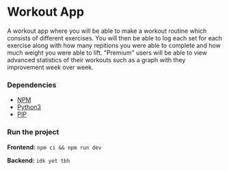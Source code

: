 # Workout App
A workout app where you will be able to make a workout routine which consists of different exercises. You will then be able to log each set for each exercise along with how many repitions you were able to complete and how much weight you were able to lift. "Premium" users will be able to view advanced statistics of their workouts such as a graph with they improvement week over week.

### Dependencies
- [NPM](https://docs.npmjs.com/downloading-and-installing-node-js-and-npm)
- [Python3](https://www.python.org/downloads/)
- [PIP](https://pip.pypa.io/en/stable/installation/)


### Run the project

__Frontend:__ `npm ci && npm run dev`

__Backend:__ `idk yet tbh`